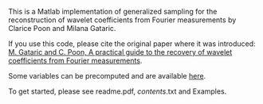 This is a Matlab implementation of generalized sampling for the reconstruction of wavelet coefficients from Fourier measurements by Clarice Poon and Milana Gataric.

If you use this code, please cite the original paper where it was introduced: [M. Gataric and C. Poon, A practical guide to the recovery of wavelet coefficients from Fourier measurements](https://epubs.siam.org/doi/abs/10.1137/15M1018630).

Some variables can be precomputed and are available
[here](http://www.damtp.cam.ac.uk/research/afha/code/precomputed_files.zip).

To get started, please see readme.pdf, _contents_.txt and Examples.
